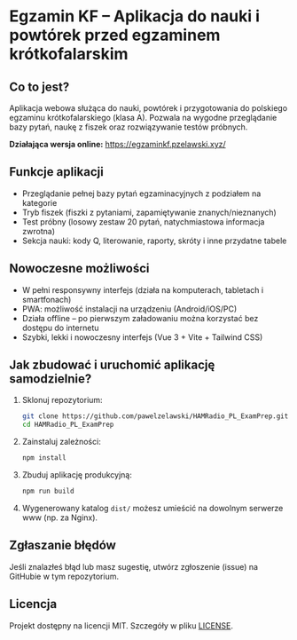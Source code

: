 # Egzamin KF – Aplikacja do nauki i powtórek przed egzaminem krótkofalarskim

## Co to jest?
Aplikacja webowa służąca do nauki, powtórek i przygotowania do polskiego egzaminu krótkofalarskiego (klasa A). Pozwala na wygodne przeglądanie bazy pytań, naukę z fiszek oraz rozwiązywanie testów próbnych.

**Działająca wersja online:**
https://egzaminkf.pzelawski.xyz/

## Funkcje aplikacji
- Przeglądanie pełnej bazy pytań egzaminacyjnych z podziałem na kategorie
- Tryb fiszek (fiszki z pytaniami, zapamiętywanie znanych/nieznanych)
- Test próbny (losowy zestaw 20 pytań, natychmiastowa informacja zwrotna)
- Sekcja nauki: kody Q, literowanie, raporty, skróty i inne przydatne tabele

## Nowoczesne możliwości
- W pełni responsywny interfejs (działa na komputerach, tabletach i smartfonach)
- PWA: możliwość instalacji na urządzeniu (Android/iOS/PC)
- Działa offline – po pierwszym załadowaniu można korzystać bez dostępu do internetu
- Szybki, lekki i nowoczesny interfejs (Vue 3 + Vite + Tailwind CSS)

## Jak zbudować i uruchomić aplikację samodzielnie?
1. Sklonuj repozytorium:
   ```bash
   git clone https://github.com/pawelzelawski/HAMRadio_PL_ExamPrep.git
   cd HAMRadio_PL_ExamPrep
   ```
2. Zainstaluj zależności:
   ```bash
   npm install
   ```
3. Zbuduj aplikację produkcyjną:
   ```bash
   npm run build
   ```
4. Wygenerowany katalog `dist/` możesz umieścić na dowolnym serwerze www (np. za Nginx).

## Zgłaszanie błędów
Jeśli znalazłeś błąd lub masz sugestię, utwórz zgłoszenie (issue) na GitHubie w tym repozytorium.

## Licencja
Projekt dostępny na licencji MIT. Szczegóły w pliku [LICENSE](./LICENSE).
